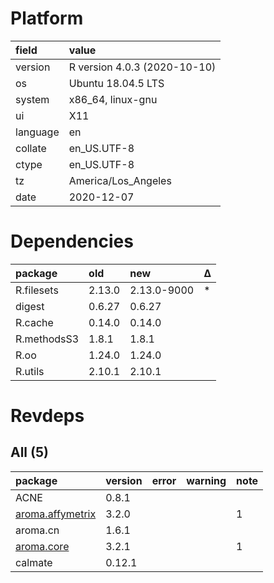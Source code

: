 # Platform

|field    |value                        |
|:--------|:----------------------------|
|version  |R version 4.0.3 (2020-10-10) |
|os       |Ubuntu 18.04.5 LTS           |
|system   |x86_64, linux-gnu            |
|ui       |X11                          |
|language |en                           |
|collate  |en_US.UTF-8                  |
|ctype    |en_US.UTF-8                  |
|tz       |America/Los_Angeles          |
|date     |2020-12-07                   |

# Dependencies

|package     |old    |new         |Δ  |
|:-----------|:------|:-----------|:--|
|R.filesets  |2.13.0 |2.13.0-9000 |*  |
|digest      |0.6.27 |0.6.27      |   |
|R.cache     |0.14.0 |0.14.0      |   |
|R.methodsS3 |1.8.1  |1.8.1       |   |
|R.oo        |1.24.0 |1.24.0      |   |
|R.utils     |2.10.1 |2.10.1      |   |

# Revdeps

## All (5)

|package                                         |version |error |warning |note |
|:-----------------------------------------------|:-------|:-----|:-------|:----|
|ACNE                                            |0.8.1   |      |        |     |
|[aroma.affymetrix](problems.md#aromaaffymetrix) |3.2.0   |      |        |1    |
|aroma.cn                                        |1.6.1   |      |        |     |
|[aroma.core](problems.md#aromacore)             |3.2.1   |      |        |1    |
|calmate                                         |0.12.1  |      |        |     |

